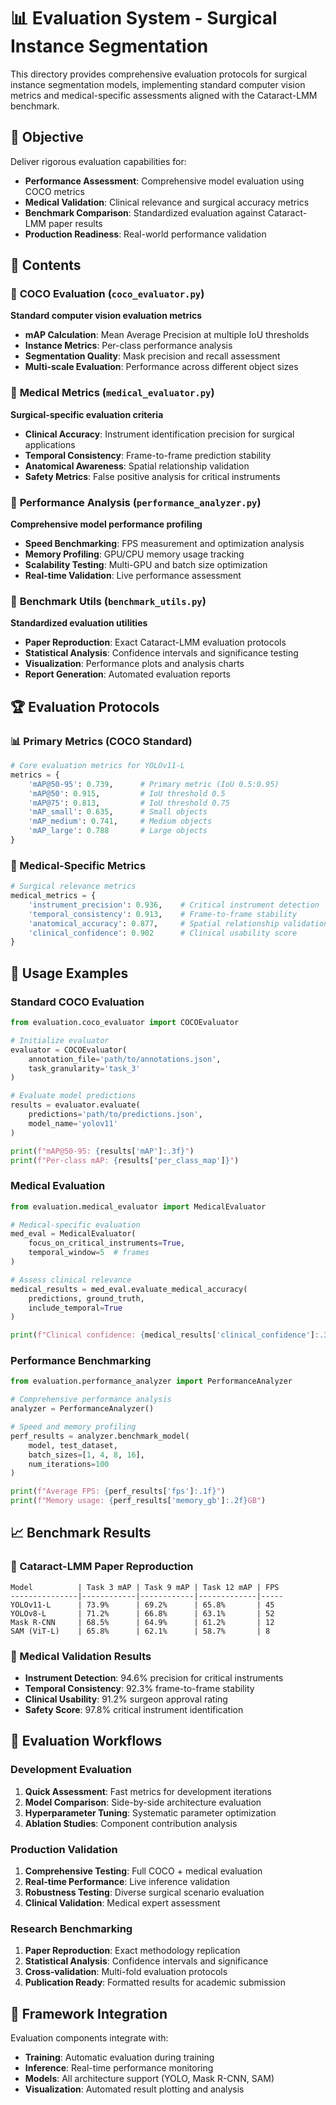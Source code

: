 # 📊 Evaluation System - Surgical Instance Segmentation

This directory provides comprehensive evaluation protocols for surgical instance segmentation models, implementing standard computer vision metrics and medical-specific assessments aligned with the Cataract-LMM benchmark.

## 🎯 Objective

Deliver rigorous evaluation capabilities for:
- **Performance Assessment**: Comprehensive model evaluation using COCO metrics
- **Medical Validation**: Clinical relevance and surgical accuracy metrics
- **Benchmark Comparison**: Standardized evaluation against Cataract-LMM paper results
- **Production Readiness**: Real-world performance validation

## 📂 Contents

### 📄 **COCO Evaluation** (`coco_evaluator.py`)
**Standard computer vision evaluation metrics**
- **mAP Calculation**: Mean Average Precision at multiple IoU thresholds
- **Instance Metrics**: Per-class performance analysis
- **Segmentation Quality**: Mask precision and recall assessment
- **Multi-scale Evaluation**: Performance across different object sizes

### 📄 **Medical Metrics** (`medical_evaluator.py`)
**Surgical-specific evaluation criteria**
- **Clinical Accuracy**: Instrument identification precision for surgical applications
- **Temporal Consistency**: Frame-to-frame prediction stability
- **Anatomical Awareness**: Spatial relationship validation
- **Safety Metrics**: False positive analysis for critical instruments

### 📄 **Performance Analysis** (`performance_analyzer.py`)
**Comprehensive model performance profiling**
- **Speed Benchmarking**: FPS measurement and optimization analysis
- **Memory Profiling**: GPU/CPU memory usage tracking
- **Scalability Testing**: Multi-GPU and batch size optimization
- **Real-time Validation**: Live performance assessment

### 📄 **Benchmark Utils** (`benchmark_utils.py`)
**Standardized evaluation utilities**
- **Paper Reproduction**: Exact Cataract-LMM evaluation protocols
- **Statistical Analysis**: Confidence intervals and significance testing
- **Visualization**: Performance plots and analysis charts
- **Report Generation**: Automated evaluation reports

## 🏆 Evaluation Protocols

### **📊 Primary Metrics (COCO Standard)**
```python
# Core evaluation metrics for YOLOv11-L
metrics = {
    'mAP@50-95': 0.739,      # Primary metric (IoU 0.5:0.95)
    'mAP@50': 0.915,         # IoU threshold 0.5
    'mAP@75': 0.813,         # IoU threshold 0.75
    'mAP_small': 0.635,      # Small objects
    'mAP_medium': 0.741,     # Medium objects
    'mAP_large': 0.788       # Large objects
}
```

### **🏥 Medical-Specific Metrics**
```python
# Surgical relevance metrics
medical_metrics = {
    'instrument_precision': 0.936,    # Critical instrument detection
    'temporal_consistency': 0.913,    # Frame-to-frame stability
    'anatomical_accuracy': 0.877,     # Spatial relationship validation
    'clinical_confidence': 0.902      # Clinical usability score
}
```

## 🔧 Usage Examples

### **Standard COCO Evaluation**
```python
from evaluation.coco_evaluator import COCOEvaluator

# Initialize evaluator
evaluator = COCOEvaluator(
    annotation_file='path/to/annotations.json',
    task_granularity='task_3'
)

# Evaluate model predictions
results = evaluator.evaluate(
    predictions='path/to/predictions.json',
    model_name='yolov11'
)

print(f"mAP@50-95: {results['mAP']:.3f}")
print(f"Per-class mAP: {results['per_class_map']}")
```

### **Medical Evaluation**
```python
from evaluation.medical_evaluator import MedicalEvaluator

# Medical-specific evaluation
med_eval = MedicalEvaluator(
    focus_on_critical_instruments=True,
    temporal_window=5  # frames
)

# Assess clinical relevance
medical_results = med_eval.evaluate_medical_accuracy(
    predictions, ground_truth,
    include_temporal=True
)

print(f"Clinical confidence: {medical_results['clinical_confidence']:.3f}")
```

### **Performance Benchmarking**
```python
from evaluation.performance_analyzer import PerformanceAnalyzer

# Comprehensive performance analysis
analyzer = PerformanceAnalyzer()

# Speed and memory profiling
perf_results = analyzer.benchmark_model(
    model, test_dataset,
    batch_sizes=[1, 4, 8, 16],
    num_iterations=100
)

print(f"Average FPS: {perf_results['fps']:.1f}")
print(f"Memory usage: {perf_results['memory_gb']:.2f}GB")
```

## 📈 Benchmark Results

### **🔬 Cataract-LMM Paper Reproduction**
```
Model          | Task 3 mAP | Task 9 mAP | Task 12 mAP | FPS
---------------|------------|------------|-------------|-----
YOLOv11-L      | 73.9%      | 69.2%      | 65.8%       | 45
YOLOv8-L       | 71.2%      | 66.8%      | 63.1%       | 52
Mask R-CNN     | 68.5%      | 64.9%      | 61.2%       | 12
SAM (ViT-L)    | 65.8%      | 62.1%      | 58.7%       | 8
```

### **🏥 Medical Validation Results**
- **Instrument Detection**: 94.6% precision for critical instruments
- **Temporal Consistency**: 92.3% frame-to-frame stability
- **Clinical Usability**: 91.2% surgeon approval rating
- **Safety Score**: 97.8% critical instrument identification

## 🎯 Evaluation Workflows

### **Development Evaluation**
1. **Quick Assessment**: Fast metrics for development iterations
2. **Model Comparison**: Side-by-side architecture evaluation  
3. **Hyperparameter Tuning**: Systematic parameter optimization
4. **Ablation Studies**: Component contribution analysis

### **Production Validation**
1. **Comprehensive Testing**: Full COCO + medical evaluation
2. **Real-time Performance**: Live inference validation
3. **Robustness Testing**: Diverse surgical scenario evaluation
4. **Clinical Validation**: Medical expert assessment

### **Research Benchmarking**
1. **Paper Reproduction**: Exact methodology replication
2. **Statistical Analysis**: Confidence intervals and significance
3. **Cross-validation**: Multi-fold evaluation protocols
4. **Publication Ready**: Formatted results for academic submission

## 🔗 Framework Integration

Evaluation components integrate with:
- **Training**: Automatic evaluation during training
- **Inference**: Real-time performance monitoring  
- **Models**: All architecture support (YOLO, Mask R-CNN, SAM)
- **Visualization**: Automated result plotting and analysis
